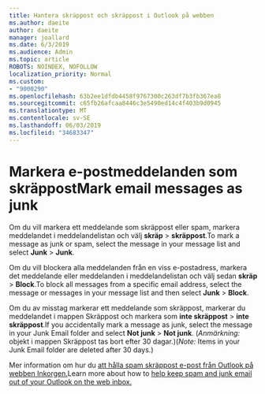 ```yaml
---
title: Hantera skräppost och skräppost i Outlook på webben
ms.author: daeite
author: daeite
manager: joallard
ms.date: 6/3/2019
ms.audience: Admin
ms.topic: article
ROBOTS: NOINDEX, NOFOLLOW
localization_priority: Normal
ms.custom:
- "9000290"
ms.openlocfilehash: 63b2ee1dfdb4458f9767300c263df7b3fb367ea8
ms.sourcegitcommit: c65fb26afcaa8446c3e5490ed14c4f403b9d0945
ms.translationtype: MT
ms.contentlocale: sv-SE
ms.lasthandoff: 06/03/2019
ms.locfileid: "34683347"
---
```

# <a name="mark-email-messages-as-junk"></a><span data-ttu-id="fa469-102">Markera e-postmeddelanden som skräppost</span><span class="sxs-lookup"><span data-stu-id="fa469-102">Mark email messages as junk</span></span>

<span data-ttu-id="fa469-103">Om du vill markera ett meddelande som skräppost eller spam, markera meddelandet i meddelandelistan och välj **skräp** > **skräppost**.</span><span class="sxs-lookup"><span data-stu-id="fa469-103">To mark a message as junk or spam, select the message in your message list and select **Junk** > **Junk**.</span></span>

<span data-ttu-id="fa469-104">Om du vill blockera alla meddelanden från en viss e-postadress, markera det meddelande eller meddelanden i meddelandelistan och välj sedan **skräp** > **Block**.</span><span class="sxs-lookup"><span data-stu-id="fa469-104">To block all messages from a specific email address, select the message or messages in your message list and then select **Junk** > **Block**.</span></span>

<span data-ttu-id="fa469-105">Om du av misstag markerar ett meddelande som skräppost, markerar du meddelandet i mappen Skräppost och markera som **inte skräppost** > **inte skräppost**.</span><span class="sxs-lookup"><span data-stu-id="fa469-105">If you accidentally mark a message as junk, select the message in your Junk Email folder and select **Not junk** > **Not junk**.</span></span> <span data-ttu-id="fa469-106">(*Anmärkning:* objekt i mappen Skräppost tas bort efter 30 dagar.)</span><span class="sxs-lookup"><span data-stu-id="fa469-106">(*Note:* Items in your Junk Email folder are deleted after 30 days.)</span></span>

<span data-ttu-id="fa469-107">Mer information om hur du [att hålla spam skräppost e-post från Outlook på webben Inkorgen.](https://support.office.com/article/db786e79-54e2-40cc-904f-d89d57b7f41d)</span><span class="sxs-lookup"><span data-stu-id="fa469-107">Learn more about how to [help keep spam and junk email out of your Outlook on the web inbox.](https://support.office.com/article/db786e79-54e2-40cc-904f-d89d57b7f41d)</span></span>